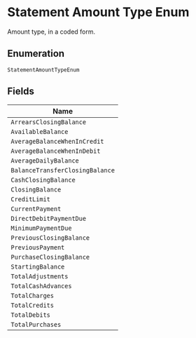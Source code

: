 
# Statement Amount Type Enum

Amount type, in a coded form.

## Enumeration

`StatementAmountTypeEnum`

## Fields

| Name |
|  --- |
| `ArrearsClosingBalance` |
| `AvailableBalance` |
| `AverageBalanceWhenInCredit` |
| `AverageBalanceWhenInDebit` |
| `AverageDailyBalance` |
| `BalanceTransferClosingBalance` |
| `CashClosingBalance` |
| `ClosingBalance` |
| `CreditLimit` |
| `CurrentPayment` |
| `DirectDebitPaymentDue` |
| `MinimumPaymentDue` |
| `PreviousClosingBalance` |
| `PreviousPayment` |
| `PurchaseClosingBalance` |
| `StartingBalance` |
| `TotalAdjustments` |
| `TotalCashAdvances` |
| `TotalCharges` |
| `TotalCredits` |
| `TotalDebits` |
| `TotalPurchases` |

